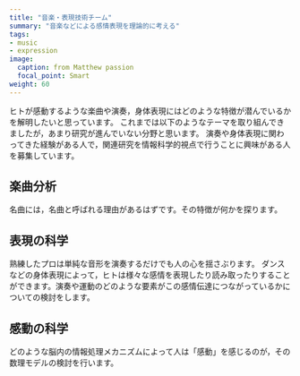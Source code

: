 ```yaml
---
title: "音楽・表現技術チーム"
summary: "音楽などによる感情表現を理論的に考える"
tags:
- music
- expression
image:
  caption: from Matthew passion
  focal_point: Smart
weight: 60
---
```


ヒトが感動するような楽曲や演奏，身体表現にはどのような特徴が潜んでいるかを解明したいと思っています。
これまでは以下のようなテーマを取り組んできましたが，あまり研究が進んでいない分野と思います。
演奏や身体表現に関わってきた経験がある人で，関連研究を情報科学的視点で行うことに興味がある人を募集しています。

## 楽曲分析

名曲には，名曲と呼ばれる理由があるはずです。その特徴が何かを探ります。

## 表現の科学

熟練したプロは単純な音形を演奏するだけでも人の心を揺さぶります。
ダンスなどの身体表現によって，ヒトは様々な感情を表現したり読み取ったりすることができます。演奏や運動のどのような要素がこの感情伝達につながっているかについての検討をします。

## 感動の科学

どのような脳内の情報処理メカニズムによって人は「感動」を感じるのが，その数理モデルの検討を行います。
